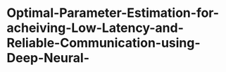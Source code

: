 # Optimal-Parameter-Estimation-for-acheiving-Low-Latency-and-Reliable-Communication-using-Deep-Neural-